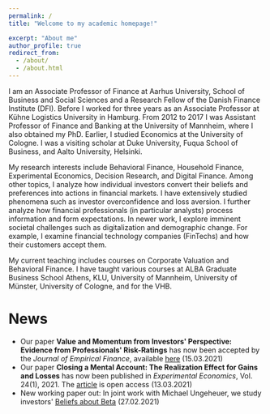 ```yaml
---
permalink: /
title: "Welcome to my academic homepage!"

excerpt: "About me"
author_profile: true
redirect_from: 
  - /about/
  - /about.html
---
```


I am an Associate Professor of Finance at Aarhus University, School of Business and Social Sciences and a Research Fellow of the Danish Finance Institute (DFI). Before I worked for three years as an Associate Professor at Kühne Logistics University in Hamburg. From 2012 to 2017 I was Assistant Professor of Finance and Banking at the University of Mannheim, where I also obtained my PhD. Earlier, I studied Economics at the University of Cologne. I was a visiting scholar at Duke University, Fuqua School of Business, and Aalto University, Helsinki.

My research interests include Behavioral Finance, Household Finance, Experimental Economics, Decision Research, and Digital Finance. Among other topics, I analyze how individual investors convert their beliefs and preferences into actions in financial markets. I have extensively studied phenomena such as investor overconfidence and loss aversion. I further analyze how financial professionals (in particular analysts) process information and form expectations. In newer work, I explore imminent societal challenges such as digitalization and demographic change. For example, I examine financial technology companies (FinTechs) and how their customers accept them.

My current teaching includes courses on Corporate Valuation and Behavioral Finance. I have taught various courses at ALBA Graduate Business School Athens, KLU, University of Mannheim, University of Münster, University of Cologne, and for the VHB. 
<br>

News
=====
<ul> <li>Our paper <b>Value and Momentum from Investors' Perspective: Evidence from Professionals' Risk-Ratings</b> has now been accepted by the <i>Journal of Empirical Finance</i>, available <a href="http://dx.doi.org/10.2139/ssrn.3590160 ">here</a> (15.03.2021)</li>
<li>Our paper <b>Closing a Mental Account: The Realization Effect for Gains and Losses</b> has now been published in <i>Experimental Economics</i>, Vol. 24(1), 2021. The <a href="https://link.springer.com/article/10.1007/s10683-020-09663-x">article</a> is open access (13.03.2021)</li>
<li>New working paper out: In joint work with Michael Ungeheuer, we study investors' <a href="https://ssrn.com/abstract=3794224">Beliefs about Beta</a> (27.02.2021)</li>
<!-- <li>I was ranked #63 in the Top100 German-speaking business researchers under 40 by <a href="https://www.wiwo.de/my/erfolg/hochschule/exklusives-ranking-das-ist-deutschlands-bester-betriebswirt/26702504.html">WiWo/Handelsblatt</a>. The <a href="https://www.forschungsmonitoring.org/ranking/bwl/young">ranking</a> is called the "young & wild" (30.12.2020)</li>   
<li>Never won a paper prize, but <a href="http://revfin.org/2019-20-best-paper-and-best-referee-awards/">this time</a> I was a finalist for the Spängler IQAM award for the best investments paper published in the Review of Finance. Close but no cigar! (28.08.2020)</li>
<li>Our paper <b>Closing a Mental Account: The Realization Effect for Gains and Losses</b> has been accepted by <i>Experimental Economics</i>. The <a href="https://link.springer.com/article/10.1007/s10683-020-09663-x">paper</a> is open access (03.07.2020)</li>
<li>In <a href="https://www.capco.com/Capco-Institute/Journal-51-Wealth-and-Asset-Management/Robo-Advice-And-The-Future-Of-Delegated-Investment">this article</a> for the Journal of Financial Transformation, I argue that human financial advisors and asset managers will survive the competition of robo-advisors if they interpret their role as "money doctors" rather than "stock pickers" (18.05.2020)</li> -->
</ul>
